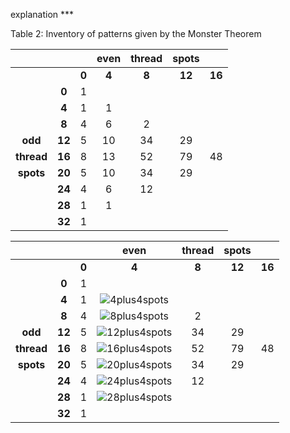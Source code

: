 explanation ***

Table 2:  Inventory of patterns given by the Monster Theorem

||   |   | **even**| **thread**| **spots**| |
|:---:|:---:|:---:|:----:|:--------:|:------:|:---:|
|| |**0**| **4**  |  **8**    |**12**   | **16** |
||**0**|1|     |       |     |    |
||**4**|1|1|||||
||**8**|4|6|2|
|**odd**|**12**|5|10|34|29|
|**thread**|**16**|8|13|52|79|48|
|**spots**|**20**|5|10|34|29|
||**24**|4|6|12|
||**28**|1|1|
||**32**|1|


||   |   | **even**| **thread**| **spots**| |
|:---:|:---:|:---:|:----:|:--------:|:------:|:---:|
|| |**0**| **4**  |  **8**    |**12**   | **16** |
||**0**|1|     |       |     |    |
||**4**|1|![4plus4spots](4plus4spots.svg)|||||
||**8**|4|![8plus4spots](8plus4spots.svg)|2|
|**odd**|**12**|5|![12plus4spots](12plus4spots.svg)|34|29|
|**thread**|**16**|8|![16plus4spots](16plus4spots.svg)|52|79|48|
|**spots**|**20**|5|![20plus4spots](20plus4spots.svg)|34|29|
||**24**|4|![24plus4spots](24plus4spots.svg)|12|
||**28**|1|![28plus4spots](28plus4spots.svg)|
||**32**|1|
